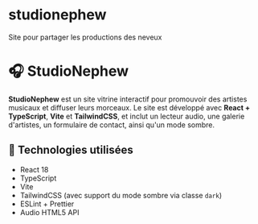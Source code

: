 # studionephew
Site pour partager les productions des neveux 
# 🎧 StudioNephew

**StudioNephew** est un site vitrine interactif pour promouvoir des artistes musicaux et diffuser leurs morceaux. Le site est développé avec **React + TypeScript**, **Vite** et **TailwindCSS**, et inclut un lecteur audio, une galerie d'artistes, un formulaire de contact, ainsi qu'un mode sombre.

## 🚀 Technologies utilisées

- React 18
- TypeScript
- Vite
- TailwindCSS (avec support du mode sombre via classe `dark`)
- ESLint + Prettier
- Audio HTML5 API


